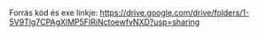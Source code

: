 Forrás kód és exe linkje: https://drive.google.com/drive/folders/1-5V9Tlg7CPAgXlMP5FIRiNctoewfvNXD?usp=sharing